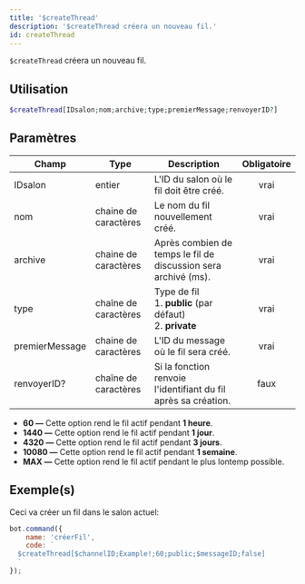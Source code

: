 ```yaml
---
title: '$createThread'
description: '$createThread créera un nouveau fil.'
id: createThread
---
```


`$createThread` créera un nouveau fil.

## Utilisation

```php
$createThread[IDsalon;nom;archive;type;premierMessage;renvoyerID?]
```

## Paramètres

| Champ          | Type                 | Description                                                                     | Obligatoire |
| -------------- | -------------------- | ------------------------------------------------------------------------------- |:-----------:|
| IDsalon        | entier               | L'ID du salon où le fil doit être créé.                                         |    vrai     |
| nom            | chaine de caractères | Le nom du fil nouvellement créé.                                                |    vrai     |
| archive        | chaine de caractères | Après combien de temps le fil de discussion sera archivé (ms).                  |    vrai     |
| type           | chaîne de caractères | Type de fil <br /> 1. **public** (par défaut) <br /> 2. **private** |    vrai     |
| premierMessage | chaine de caractères | L'ID du message où le fil sera créé.                                            |    vrai     |
| renvoyerID?    | chaîne de caractères | Si la fonction renvoie l'identifiant du fil après sa création.                  |    faux     |

* **60 —** Cette option rend le fil actif pendant **1 heure**.
* **1440 —** Cette option rend le fil actif pendant **1 jour**.
* **4320 —** Cette option rend le fil actif pendant **3 jours**.
* **10080 —** Cette option rend le fil actif pendant **1 semaine**.
* **MAX —** Cette option rend le fil actif pendant le plus lontemp possible.

## Exemple(s)

Ceci va créer un fil dans le salon actuel:

```javascript
bot.command({
    name: 'créerFil',
    code: `
  $createThread[$channelID;Example!;60;public;$messageID;false]
  `
});
```
